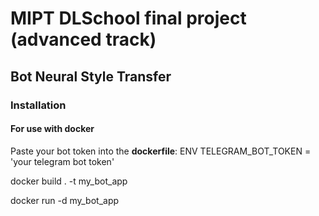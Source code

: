 # MIPT DLSchool final project (advanced track) #

## Bot  Neural Style Transfer

### Installation

#### For use with docker

Paste your bot token into the **dockerfile**:
ENV TELEGRAM_BOT_TOKEN = 'your telegram bot token'

docker build . -t my_bot_app

docker run -d my_bot_app


